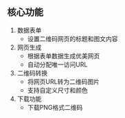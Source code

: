
## 核心功能
1. 数据表单
   - 设置二维码网页的标题和图文内容
2. 网页生成
   - 根据表单数据生成优美网页
   - 自动分配唯一访问URL
3. 二维码转换
   - 将网页URL转为二维码图片
   - 支持自定义尺寸和颜色
4. 下载功能
   - 下载PNG格式二维码